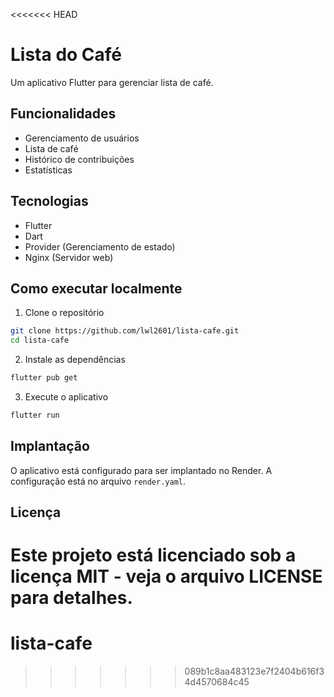 <<<<<<< HEAD
# Lista do Café

Um aplicativo Flutter para gerenciar lista de café.

## Funcionalidades

- Gerenciamento de usuários
- Lista de café
- Histórico de contribuições
- Estatísticas

## Tecnologias

- Flutter
- Dart
- Provider (Gerenciamento de estado)
- Nginx (Servidor web)

## Como executar localmente

1. Clone o repositório

```bash
git clone https://github.com/lwl2601/lista-cafe.git
cd lista-cafe
```

2. Instale as dependências

```bash
flutter pub get
```

3. Execute o aplicativo

```bash
flutter run
```

## Implantação

O aplicativo está configurado para ser implantado no Render. A configuração está no arquivo `render.yaml`.

## Licença

Este projeto está licenciado sob a licença MIT - veja o arquivo LICENSE para detalhes.
=======
# lista-cafe
>>>>>>> 089b1c8aa483123e7f2404b616f34d4570684c45
